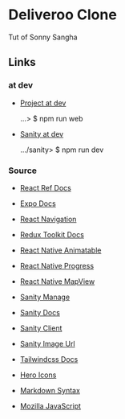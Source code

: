 # Deliveroo Clone

Tut of Sonny Sangha

## Links

### at dev

- [Project at dev](http://localhost:19006/)

    ...> $ npm run web

- [Sanity at dev](http://localhost:3333/desk)

    .../sanity> $ npm run dev

### Source

- [React Ref Docs](https://react.dev/reference/react)

- [Expo Docs](https://docs.expo.dev/)

- [React Navigation](https://reactnavigation.org/docs/getting-started)

- [Redux Toolkit Docs](https://redux-toolkit.js.org/introduction/getting-started)

- [React Native Animatable](https://github.com/oblador/react-native-animatable)

- [React Native Progress](https://github.com/oblador/react-native-progress)

- [React Native MapView](https://docs.expo.dev/versions/latest/sdk/map-view/)

- [Sanity Manage](https://www.sanity.io/manage)

- [Sanity Docs](https://www.sanity.io/docs)

- [Sanity Client](https://github.com/sanity-io/client)

- [Sanity Image Url](https://github.com/sanity-io/image-url)

- [Tailwindcss Docs](https://v2.tailwindcss.com/docs)

- [Hero Icons](https://heroicons.com/)

- [Markdown Syntax](https://www.markdownguide.org/basic-syntax/)

- [Mozilla JavaScript](https://developer.mozilla.org/en-US/docs/Web/JavaScript)
